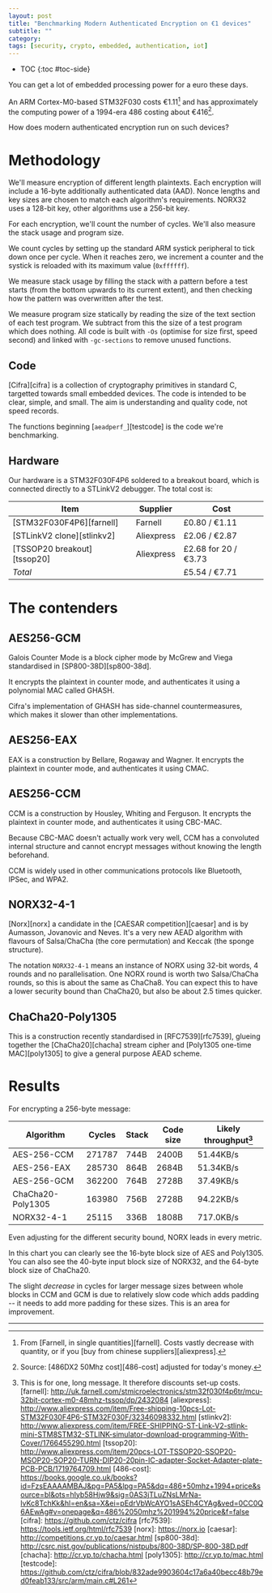 ```yaml
---
layout: post
title: "Benchmarking Modern Authenticated Encryption on €1 devices"
subtitle: ""
category: 
tags: [security, crypto, embedded, authentication, iot]
---
```


* TOC
{:toc #toc-side}

You can get a lot of embedded processing power for a euro these days.

An ARM Cortex-M0-based STM32F030 costs €1.11[^1] and has approximately the computing power of a 1994-era 486 costing about €416[^2].

How does modern authenticated encryption run on such devices?

# Methodology

We'll measure encryption of different length plaintexts.  Each encryption will include a 16-byte
additionally authenticated data (AAD).  Nonce lengths and key sizes are chosen to match each
algorithm's requirements.  NORX32 uses a 128-bit key, other algorithms use a 256-bit key. 

For each encryption, we'll count the number of cycles.  We'll also measure the stack usage and program size.

We count cycles by setting up the standard ARM systick peripheral to tick down once per cycle.  When
it reaches zero, we increment a counter and the systick is reloaded with its maximum value (`0xffffff`).

We measure stack usage by filling the stack with a pattern before a test starts (from the bottom
upwards to its current extent), and then checking how the pattern was overwritten after the test.

We measure program size statically by reading the size of the text section of each test program.
We subtract from this the size of a test program which does nothing.  All code is built with `-Os`
(optimise for size first, speed second) and linked with `-gc-sections` to remove unused functions.

## Code

[Cifra][cifra] is a collection of cryptography primitives in standard C, targetted towards small embedded devices.
The code is intended to be clear, simple, and small.  The aim is understanding and quality code, not speed records.

The functions beginning [`aeadperf_`][testcode] is the code we're benchmarking.

## Hardware

Our hardware is a STM32F030F4P6 soldered to a breakout board, which is connected directly to a STLinkV2
debugger.  The total cost is:

Item                        |  Supplier    |  Cost
----                        |  --------    |  ----
[STM32F030F4P6][farnell]    |  Farnell     |  £0.80 / €1.11
[STLinkV2 clone][stlinkv2]  |  Aliexpress  |  £2.06 / €2.87
[TSSOP20 breakout][tssop20] |  Aliexpress  |  £2.68 for 20 / €3.73
*Total*                     |              |  £5.54 / €7.71

# The contenders

## AES256-GCM

Galois Counter Mode is a block cipher mode by McGrew and Viega standardised in [SP800-38D][sp800-38d].

It encrypts the plaintext in counter mode, and authenticates it using a polynomial MAC called GHASH.

Cifra's implementation of GHASH has side-channel countermeasures, which makes it slower than other implementations.

## AES256-EAX

EAX is a construction by Bellare, Rogaway and Wagner.  It encrypts the plaintext in counter mode, and authenticates it using CMAC.

## AES256-CCM

CCM is a construction by Housley, Whiting and Ferguson.  It encrypts the plaintext in counter mode, and authenticates it using CBC-MAC.

Because CBC-MAC doesn't actually work very well, CCM has a convoluted internal structure and cannot encrypt
messages without knowing the length beforehand.

CCM is widely used in other communications protocols like Bluetooth, IPSec, and WPA2.

## NORX32-4-1

[Norx][norx] a candidate in the [CAESAR competition][caesar] and is by Aumasson, Jovanovic and Neves.
It's a very new AEAD algorithm with flavours of Salsa/ChaCha (the core permutation) and Keccak (the sponge structure).

The notation `NORX32-4-1` means an instance of NORX using 32-bit words, 4 rounds and no parallelisation.
One NORX round is worth two Salsa/ChaCha rounds, so this is about the same as ChaCha8.
You can expect this to have a lower security bound than ChaCha20, but also be about 2.5 times quicker.

## ChaCha20-Poly1305

This is a construction recently standardised in [RFC7539][rfc7539], glueing together the [ChaCha20][chacha] stream cipher and [Poly1305 one-time MAC][poly1305] to give a general purpose AEAD scheme.

# Results

For encrypting a 256-byte message:

Algorithm   | Cycles | Stack | Code size | Likely throughput[^3]
---------   | ------ | ----- | --------- | -----------------
AES-256-CCM | 271787 | 744B  | 2400B     | 51.44KB/s
AES-256-EAX | 285730 | 864B  | 2684B     | 51.34KB/s
AES-256-GCM | 362200 | 764B  | 2728B     | 37.49KB/s
ChaCha20-Poly1305 | 163980 | 756B  | 2728B | 94.22KB/s
NORX32-4-1  | 25115  | 336B  | 1808B     | 717.0KB/s

Even adjusting for the different security bound, NORX leads in every metric.

<script type="text/javascript" src="https://www.google.com/jsapi"></script>
<div id="full_chart_div"></div>


In this chart you can clearly see the 16-byte block size of AES and Poly1305.  You can also
see the 40-byte input block size of NORX32, and the 64-byte block size of ChaCha20.

The slight *decrease* in cycles for larger message sizes between whole blocks in CCM and GCM
is due to relatively slow code which adds padding -- it needs to add more padding for these
sizes.  This is an area for improvement.

---

[^1]: From [Farnell, in single quantities][farnell].  Costs vastly decrease with quantity, or if you [buy from chinese suppliers][aliexpress].
[^2]: Source: [486DX2 50Mhz cost][486-cost] adjusted for today's money.
[^3]: This is for one, long message.  It therefore discounts set-up costs.
[farnell]: http://uk.farnell.com/stmicroelectronics/stm32f030f4p6tr/mcu-32bit-cortex-m0-48mhz-tssop/dp/2432084
[aliexpress]: http://www.aliexpress.com/item/Free-shipping-10pcs-Lot-STM32F030F4P6-STM32F030F/32346098332.html
[stlinkv2]: http://www.aliexpress.com/item/FREE-SHIPPING-ST-Link-V2-stlink-mini-STM8STM32-STLINK-simulator-download-programming-With-Cover/1766455290.html
[tssop20]: http://www.aliexpress.com/item/20pcs-LOT-TSSOP20-SSOP20-MSOP20-SOP20-TURN-DIP20-20pin-IC-adapter-Socket-Adapter-plate-PCB-PCB/1719764709.html
[486-cost]: https://books.google.co.uk/books?id=FzsEAAAAMBAJ&pg=PA5&lpg=PA5&dq=486+50mhz+1994+price&source=bl&ots=hIyb58Hjw9&sig=0AS3jTLuZNsLMrNa-lvKc8TchKk&hl=en&sa=X&ei=pEdrVbWcAYO1sASEh4CYAg&ved=0CC0Q6AEwAg#v=onepage&q=486%2050mhz%201994%20price&f=false
[cifra]: https://github.com/ctz/cifra
[rfc7539]: https://tools.ietf.org/html/rfc7539
[norx]: https://norx.io
[caesar]: http://competitions.cr.yp.to/caesar.html
[sp800-38d]: http://csrc.nist.gov/publications/nistpubs/800-38D/SP-800-38D.pdf
[chacha]: http://cr.yp.to/chacha.html
[poly1305]: http://cr.yp.to/mac.html
[testcode]: https://github.com/ctz/cifra/blob/832ade9903604c17a6a40becc48b79ed0feab133/src/arm/main.c#L261

<script>
google.load('visualization', '1', {packages: ['corechart', 'scatter']});
google.setOnLoadCallback(drawBasic);

function drawBasic() {

      var data = new google.visualization.DataTable();
      data.addColumn('number', 'X');
      data.addColumn('number', 'AES-256-CCM');
      data.addColumn('number', 'AES-256-EAX');
      data.addColumn('number', 'AES-256-GCM');
      data.addColumn('number', 'ChaCha20-Poly1305');
      data.addColumn('number', 'NORX32-4-1');

      data.addRows([[0, 38543, 52017, 42102, 36632, 8379], [4, 55525, 66982, 64932, 40437, 10949], [8, 54757, 67050, 64592, 40505, 10973], [12, 53989, 67118, 64351, 40573, 10997], [16, 53117, 66850, 64369, 47271, 11021], [20, 70103, 81574, 86609, 47502, 11045], [24, 69335, 81642, 85642, 47570, 11069], [28, 68567, 81710, 84444, 47638, 11093], [32, 67695, 81442, 83802, 54336, 11117], [36, 84681, 96166, 106075, 54567, 11141], [40, 83913, 96234, 105240, 54635, 13274], [44, 83145, 96302, 105263, 54703, 13298], [48, 82273, 96034, 104126, 61401, 13322], [52, 99259, 110758, 126201, 61632, 13346], [56, 98491, 110826, 125267, 61700, 13370], [60, 97723, 110894, 124597, 61768, 13394], [64, 96851, 110626, 124186, 68466, 13418], [68, 113837, 125350, 146558, 72275, 13442], [72, 113069, 125418, 145657, 72343, 13466], [76, 112301, 125486, 144987, 72411, 13490], [80, 111429, 125218, 143949, 79109, 15623], [84, 128415, 139942, 166585, 79340, 15647], [88, 127647, 140010, 165222, 79408, 15671], [92, 126879, 140078, 164750, 79476, 15695], [96, 126007, 139810, 164042, 86174, 15719], [100, 142993, 154534, 186282, 86405, 15743], [104, 142225, 154602, 185645, 86473, 15767], [108, 141457, 154670, 185041, 86541, 15791], [112, 140585, 154402, 184003, 93239, 15815], [116, 157571, 169126, 206045, 93470, 15839], [120, 156803, 169194, 205474, 93538, 17972], [124, 156035, 169262, 205233, 93606, 17996], [128, 155163, 168994, 203766, 100304, 18020], [132, 172149, 183718, 225478, 104113, 18044], [136, 171381, 183786, 225039, 104181, 18068], [140, 170613, 183854, 224831, 104249, 18092], [144, 169741, 183586, 223826, 110947, 18116], [148, 186727, 198310, 246000, 111178, 18140], [152, 185959, 198378, 245429, 111246, 18164], [156, 185191, 198446, 244594, 111314, 18188], [160, 184319, 198178, 243622, 118012, 20321], [164, 201305, 212902, 265961, 118243, 20345], [168, 200537, 212970, 264961, 118311, 20369], [172, 199769, 213038, 264027, 118379, 20393], [176, 198897, 212770, 263352, 125077, 20417], [180, 215883, 227494, 285394, 125308, 20441], [184, 215115, 227562, 284724, 125376, 20465], [188, 214347, 227630, 283889, 125444, 20489], [192, 213475, 227362, 283313, 132142, 20513], [196, 230461, 242086, 305685, 135951, 20537], [200, 229693, 242154, 304322, 136019, 22670], [204, 228925, 242222, 303949, 136087, 22694], [208, 228053, 241954, 302812, 142785, 22718], [212, 245039, 256678, 325448, 143016, 22742], [216, 244271, 256746, 324448, 143084, 22766], [220, 243503, 256814, 323382, 143152, 22790], [224, 242631, 256546, 323037, 149850, 22814], [228, 259617, 271270, 345112, 150081, 22838], [232, 258849, 271338, 344046, 150149, 22862], [236, 258081, 271406, 343475, 150217, 22886], [240, 257209, 271138, 342107, 156915, 25019], [244, 274195, 285862, 364380, 157146, 25043], [248, 273427, 285930, 364139, 157214, 25067], [252, 272659, 285998, 363073, 157282, 25091], [256, 271787, 285730, 362200, 163980, 25115]]);

      var options = {
        hAxis: {
          title: 'Message size (bytes)'
        },
        vAxis: {
          title: 'Cycles'
        },
        width: 600,
        height: 800,
        backgroundColor: '#dddddd',
        chartArea: {left: 150, width: '100%', height: '80%'},
        legend: {position: 'top', maxLines: 3},
      };

      var chart = new google.visualization.LineChart(document.getElementById('full_chart_div'));

      chart.draw(data, options);
    }
</script>

